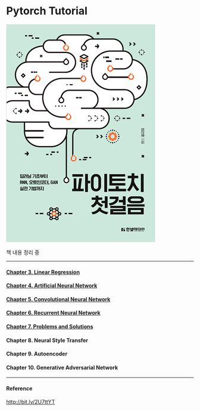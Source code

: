# Pytorch Tutorial

![book_img](./docs/book_img.jpg)

책 내용 정리 중

---

#### [Chapter 3. Linear Regression](https://github.com/aiaaua/pytorch_tutorial/tree/main/chapter3)

#### [Chapter 4. Artificial Neural Network](https://github.com/aiaaua/pytorch_tutorial/tree/main/chapter4)

#### [Chapter 5. Convolutional Neural Network](https://github.com/aiaaua/pytorch_tutorial/tree/main/chapter5)

#### [Chapter 6. Recurrent Neural Network](https://github.com/aiaaua/pytorch_tutorial/tree/main/chapter6)

#### [Chapter 7. Problems and Solutions](https://github.com/aiaaua/pytorch_tutorial/tree/main/chapter7)

#### Chapter 8. Neural Style Transfer

#### Chapter 9. Autoencoder

#### Chapter 10. Generative Adversarial Network

---

#### Reference

http://bit.ly/2U7ttYT



